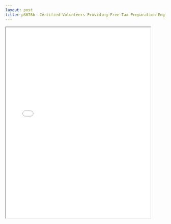 ```yaml
---
layout: post
title: p3676b--Certified-Volunteers-Providing-Free-Tax-Preparation-English-Spanish
---
```


<div class="pdf-container">
<iframe src="/ea//_pdf-2-md/p3676b--Certified-Volunteers-Providing-Free-Tax-Preparation-English-Spanish.pdf" height="600" width="90%" allowFullScreen="true"></iframe>
</div>

